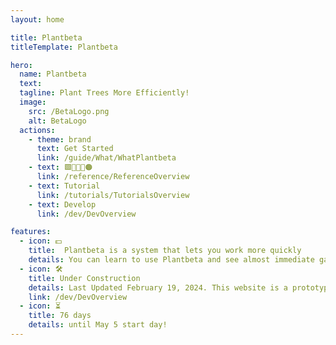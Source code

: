 ```yaml
---
layout: home

title: Plantbeta
titleTemplate: Plantbeta

hero: 
  name: Plantbeta
  text: 
  tagline: Plant Trees More Efficiently! 
  image:
    src: /BetaLogo.png
    alt: BetaLogo
  actions:
    - theme: brand
      text: Get Started
      link: /guide/What/WhatPlantbeta
    - text: 🟩🔺🔷💜🟠
      link: /reference/ReferenceOverview
    - text: Tutorial
      link: /tutorials/TutorialsOverview
    - text: Develop
      link: /dev/DevOverview

features:
  - icon: 💵
    title:  Plantbeta is a system that lets you work more quickly
    details: You can learn to use Plantbeta and see almost immediate gains in productivity and lower maintenance costs.
  - icon: 🛠️
    title: Under Construction 
    details: Last Updated February 19, 2024. This website is a prototype, not the final product
    link: /dev/DevOverview
  - icon: ⏳
    title: 76 days
    details: until May 5 start day!
---
```

